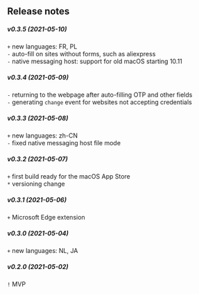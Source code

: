 Release notes
-------------
##### v0.3.5 (2021-05-10)
`+` new languages: FR, PL  
`-` auto-fill on sites without forms, such as aliexpress  
`-` native messaging host: support for old macOS starting 10.11  

##### v0.3.4 (2021-05-09)
`-` returning to the webpage after auto-filling OTP and other fields  
`-` generating `change` event for websites not accepting credentials  

##### v0.3.3 (2021-05-08)
`+` new languages: zh-CN  
`-` fixed native messaging host file mode  

##### v0.3.2 (2021-05-07)
`+` first build ready for the macOS App Store  
`*` versioning change  

##### v0.3.1 (2021-05-06)
`+` Microsoft Edge extension  

##### v0.3.0 (2021-05-04)
`+` new languages: NL, JA  

##### v0.2.0 (2021-05-02)
`!` MVP  
